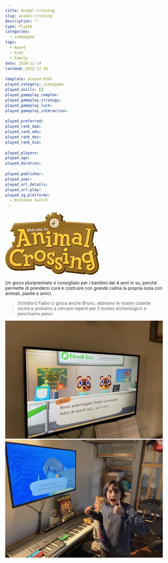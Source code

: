 ```yaml
---
title: Animal Crossing
slug: animal-crossing
description: ""
type: PlayED
categories:
  - videogame
tags:
  - Award
  - Kids
  - Family
date: 2020-12-14
lastmod: 2022-12-18

template: played.html
played_category: videogame
played_skills: []
played_gameplay_complex: 
played_gameplay_strategy: 
played_gameplay_luck: 
played_gameplay_interaction: 

played_preferred: 
played_rank_dad: 
played_rank_edu: 
played_rank_dev: 
played_rank_kid: 

played_players: 
played_age: 
played_duration: 

played_publisher: 
played_year: 
played_url_details: 
played_url_play: 
played_vg_platforms:
  - Nintendo Switch
---
```


![](img/animal_crossing.webp)

Un gioco pluripremiato e consigliato per i bambini dai 4 anni in su, perché permette di prendersi cura e costruire con grande calma la propria isola con animali, piante e amici.

> [!citation] Fabio
> ci gioca anche Bruno. abbiamo le nostre casette vicine e andiamo a cercare reperti per il museo archeologico o peschiamo pesci

![](img/animal_crossing_1.webp)
![](img/animal_crossing_2.webp)
